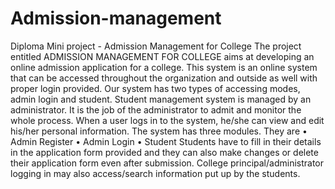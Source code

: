 # Admission-management
Diploma Mini project - Admission Management for College
The project entitled ADMISSION MANAGEMENT FOR COLLEGE aims at developing an online admission application for a college. 
This system is an online system that can be accessed throughout the organization and outside as well with proper login provided.
Our system has two types of accessing modes, admin login and student.
Student management system is managed by an administrator.
It is the job of the administrator to admit and monitor the whole process.
When a user logs in to the system, he/she can view and edit his/her personal information.
The system has three modules.
They are
• Admin Register
• Admin Login
• Student
Students have to fill in their details in the application form provided and they can also make changes or delete their application form even after submission.
College principal/administrator logging in may also access/search information put up by the students.
